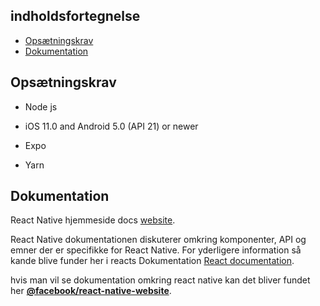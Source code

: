 ## indholdsfortegnelse

- [Opsætningskrav](#-opsætningskrav)
- [Dokumentation](#-dokumentation)


## Opsætningskrav

- Node js

- iOS 11.0 and Android 5.0 (API 21) or newer

- Expo

- Yarn


## Dokumentation

React Native hjemmeside docs [website][docs].

React Native dokumentationen diskuterer omkring komponenter, API og emner der er specifikke for React Native. For yderligere information så kande blive funder her i reacts Dokumentation [React documentation][r-docs].

hvis man vil se dokumentation omkring react native kan det bliver fundet her [**@facebook/react-native-website**][repo-website].

[docs]: https://reactnative.dev/docs/getting-started
[r-docs]: https://reactjs.org/docs/getting-started.html
[repo-website]: https://github.com/facebook/react-native-website

